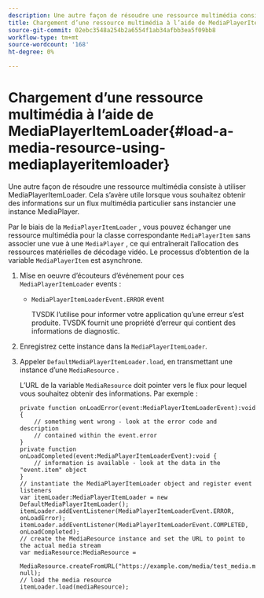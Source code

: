 ```yaml
---
description: Une autre façon de résoudre une ressource multimédia consiste à utiliser MediaPlayerItemLoader. Cela s’avère utile lorsque vous souhaitez obtenir des informations sur un flux multimédia particulier sans instancier une instance MediaPlayer.
title: Chargement d’une ressource multimédia à l’aide de MediaPlayerItemLoader
source-git-commit: 02ebc3548a254b2a6554f1ab34afbb3ea5f09bb8
workflow-type: tm+mt
source-wordcount: '168'
ht-degree: 0%

---
```


# Chargement d’une ressource multimédia à l’aide de MediaPlayerItemLoader{#load-a-media-resource-using-mediaplayeritemloader}

Une autre façon de résoudre une ressource multimédia consiste à utiliser MediaPlayerItemLoader. Cela s’avère utile lorsque vous souhaitez obtenir des informations sur un flux multimédia particulier sans instancier une instance MediaPlayer.

Par le biais de la `MediaPlayerItemLoader` , vous pouvez échanger une ressource multimédia pour la classe correspondante `MediaPlayerItem` sans associer une vue à une `MediaPlayer` , ce qui entraînerait l’allocation des ressources matérielles de décodage vidéo. Le processus d’obtention de la variable `MediaPlayerItem` est asynchrone.

1. Mise en oeuvre d’écouteurs d’événement pour ces `MediaPlayerItemLoader` events :

   * `MediaPlayerItemLoaderEvent.ERROR` event

     TVSDK l’utilise pour informer votre application qu’une erreur s’est produite. TVSDK fournit une propriété d’erreur qui contient des informations de diagnostic.

1. Enregistrez cette instance dans la `MediaPlayerItemLoader`.
1. Appeler `DefaultMediaPlayerItemLoader.load`, en transmettant une instance d’une `MediaResource` .

   L’URL de la variable `MediaResource` doit pointer vers le flux pour lequel vous souhaitez obtenir des informations. Par exemple :

   ```
   private function onLoadError(event:MediaPlayerItemLoaderEvent):void { 
       // something went wrong - look at the error code and description 
       // contained within the event.error 
   } 
   private function onLoadCompleted(event:MediaPlayerItemLoaderEvent):void { 
       // information is available - look at the data in the "event.item" object 
   } 
   // instantiate the MediaPlayerItemLoader object and register event listeners 
   var itemLoader:MediaPlayerItemLoader = new DefaultMediaPlayerItemLoader(); 
   itemLoader.addEventListener(MediaPlayerItemLoaderEvent.ERROR, onLoadError); 
   itemLoader.addEventListener(MediaPlayerItemLoaderEvent.COMPLETED, onLoadCompleted); 
   // create the MediaResource instance and set the URL to point to the actual media stream 
   var mediaResource:MediaResource = 
     MediaResource.createFromURL("https://example.com/media/test_media.m3u8", null); 
   // load the media resource 
   itemLoader.load(mediaResource); 
   ```
